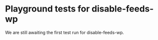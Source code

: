 # Playground tests for disable-feeds-wp
We are still awaiting the first test run for disable-feeds-wp.
